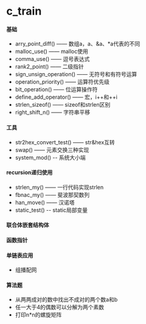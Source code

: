# c_train
#### 基础
- arry_point_diff() —— 数组a，a、&a、*a代表的不同
- malloc_use() —— malloc使用
- comma_use() —— 逗号表达式
- rank2_point() —— 二级指针
- sign_unsign_operation() —— 无符号和有符号运算
- operation_priority() —— 运算符优先级
- bit_operation() —— 位运算操作符
- define_add_operator() —— 宏，i++和++i
- strlen_sizeof() —— sizeof和strlen区别
- right_shift_n() —— 字符串平移
#### 工具
- str2hex_convert_test() —— str&hex互转
- swap() —— 元素交换三种实现
- system_mod() -- 系统大小端
#### recursion递归使用
 - strlen_my() —— 一行代码实现strlen
 - fbnac_my() —— 斐波那契数列
 - han_move() —— 汉诺塔
 - static_test() -- static局部变量
#### 联合体嵌套结构体
#### 函数指针
#### 单链表应用
 - 组播配网
#### 算法题
 - 从两两成对的数中找出不成对的两个数a和b
 - 任一大于4的偶数可以分解为两个素数
 - 打印n*n的螺旋矩阵